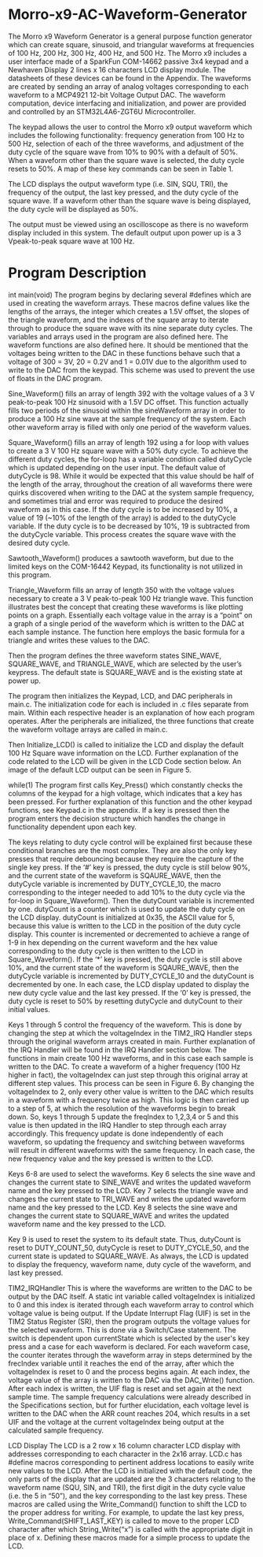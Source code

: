 # Morro-x9-AC-Waveform-Generator

The Morro x9 Waveform Generator is a general purpose function generator which can create square, sinusoid, and triangular waveforms at frequencies of 100 Hz, 200 Hz, 300 Hz, 400 Hz, and 500 Hz. The Morro x9 includes a user interface made of a SparkFun COM-14662 passive 3x4 keypad and a Newhaven Display 2 lines x 16 characters LCD display module. The datasheets of these devices can be found in the Appendix. The waveforms are created by sending an array of analog voltages corresponding to each waveform to a MCP4921 12-bit Voltage Output DAC. The waveform computation, device interfacing and initialization, and power are provided and controlled by an STM32L4A6-ZGT6U Microcontroller.

The keypad allows the user to control the Morro x9 output waveform which includes the following functionality: frequency generation from 100 Hz to 500 Hz, selection of each of the three waveforms, and adjustment of the duty cycle of the square wave from 10% to 90% with a default of 50%. When a waveform other than the square wave is selected, the duty cycle resets to 50%. A map of these key commands can be seen in Table 1. 
 
The LCD displays the output waveform type (i.e. SIN, SQU, TRI), the frequency of the output, the last key pressed, and the duty cycle of the square wave. If a waveform other than the square wave is being displayed, the duty cycle will be displayed as 50%.

The output must be viewed using an oscilloscope as there is no waveform display included in this system. The default output upon power up is a 3 Vpeak-to-peak square wave at 100 Hz. 

# Program Description
int main(void)
The program begins by declaring several #defines which are used in creating the waveform arrays. These macros define values like the lengths of the arrays, the integer which creates a 1.5V offset, the slopes of the triangle waveform, and the indexes of the square array to iterate through to produce the square wave with its nine separate duty cycles. The variables and arrays used in the program are also defined here. The waveform functions are also defined here. It should be mentioned that the voltages being written to the DAC in these functions behave such that a voltage of 300 = 3V, 20 = 0.2V and 1 = 0.01V due to the algorithm used to write to the DAC from the keypad. This scheme was used to prevent the use of floats in the DAC program. 

Sine_Waveform() fills an array of length 392 with the voltage values of a 3 V peak-to-peak 100 Hz sinusoid with a 1.5V DC offset. This function actually fills two periods of the sinusoid within the sineWaveform array in order to produce a 100 Hz sine wave at the sample frequency of the system. Each other waveform array is filled with only one period of the waveform values. 

Square_Waveform() fills an array of length 192 using a for loop with values to create a 3 V 100 Hz square wave with a 50% duty cycle. To achieve the different duty cycles, the for-loop has a variable condition called dutyCycle which is updated depending on the user input. The default value of dutyCycle is 98. While it would be expected that this value should be half of the length of the array, throughout the creation of all waveforms there were quirks discovered when writing to the DAC at the system sample frequency, and sometimes trial and error was required to produce the desired waveform as in this case. If the duty cycle is to be increased by 10%, a value of 19 (~10% of the length of the array) is added to the dutyCycle variable. If the duty cycle is to be decreased by 10%, 19 is subtracted from the dutyCycle variable. This process creates the square wave with the desired duty cycle. 

Sawtooth_Waveform() produces a sawtooth waveform, but due to the limited keys on the COM-16442 Keypad, its functionality is not utilized in this program. 

Triangle_Waveform fills an array of length 350 with the voltage values necessary to create a 3 V peak-to-peak 100 Hz triangle wave. This function illustrates best the concept that creating these waveforms is like plotting points on a graph. Essentially each voltage value in the array is a “point” on a graph of a single period of the waveform which is written to the DAC at each sample instance. The function here employs the basic formula for a triangle and writes these values to the DAC.

Then the program defines the three waveform states SINE_WAVE, SQUARE_WAVE, and TRIANGLE_WAVE, which are selected by the user’s keypress. The default state is SQUARE_WAVE and is the existing state at power up. 

The program then initializes the Keypad, LCD, and DAC peripherals in main.c. The initialization code for each is included in .c files separate from main. Within each respective header is an explanation of how each program operates. After the peripherals are initialized, the three functions that create the waveform voltage arrays are called in main.c. 

Then Initialize_LCD() is called to initialize the LCD and display the default 100 Hz Square wave information on the LCD. Further explanation of the code related to the LCD will be given in the LCD Code section below. An image of the default LCD output can be seen in Figure 5. 

while(1)
The program first calls Key_Press() which constantly checks the columns of the keypad for a high voltage, which indicates that a key has been pressed. For further explanation of this function and the other keypad functions, see Keypad.c in the appendix. If a key is pressed then the program enters the decision structure which handles the change in functionality dependent upon each key. 

The keys relating to duty cycle control will be explained first because these conditional branches are the most complex. They are also the only key presses that require debouncing because they require the capture of the single key press. If the ‘#’ key is pressed, the duty cycle is still below 90%, and the current state of the waveform is SQAURE_WAVE, then the dutyCycle variable is incremented by DUTY_CYCLE_10, the macro corresponding to the integer needed to add 10% to the duty cycle via the for-loop in Square_Waveform(). Then the dutyCount variable is incremented by one. dutyCount is a counter which is used to update the duty cycle on the LCD display. dutyCount is initialized at 0x35, the ASCII value for 5, because this value is written to the LCD in the position of the duty cycle display. This counter is incremented or decremented to achieve a range of 1-9 in hex depending on the current waveform and the hex value corresponding to the duty cycle is then written to the LCD in Square_Waveform(). If the ‘*’ key is pressed, the duty cycle is still above 10%, and the current state of the waveform is SQAURE_WAVE, then the dutyCycle variable is incremented by DUTY_CYCLE_10 and the dutyCount is decremented by one. In each case, the LCD display updated to display the new duty cycle value and the last key pressed. If the ‘0’ key is pressed, the duty cycle is reset to 50% by resetting dutyCycle and dutyCount to their initial values. 

Keys 1 through 5 control the frequency of the waveform. This is done by changing the step at which the voltageIndex in the TIM2_IRQ Handler steps through the original waveform arrays created in main. Further explanation of the IRQ Handler will be found in the IRQ Handler section below. The functions in main create 100 Hz waveforms, and in this case each sample is written to the DAC. To create a waveform of a higher frequency (100 Hz higher in fact), the voltageIndex can just step through this original array at different step values. This process can be seen in Figure 6. By changing the voltageIndex to 2, only every other value is written to the DAC which results in a waveform with a frequency twice as high. This logic is then carried up to a step of 5, at which the resolution of the waveforms begin to break down. So, keys 1 through 5 update the freqIndex to 1,2,3,4 or 5 and this value is then updated in the IRQ Handler to step through each array accordingly. This frequency update is done independently of each waveform, so updating the frequency and switching between waveforms will result in different waveforms with the same frequency. In each case, the new frequency value and the key pressed is written to the LCD. 

Keys 6-8 are used to select the waveforms. Key 6 selects the sine wave and changes the current state to SINE_WAVE and writes the updated waveform name and the key pressed to the LCD. Key 7 selects the triangle  wave and changes the current state to TRI_WAVE and writes the updated waveform name and the key pressed to the LCD. Key 8 selects the sine wave and changes the current state to SQUARE_WAVE and writes the updated waveform name and the key pressed to the LCD. 

Key 9 is used to reset the system to its default state. Thus, dutyCount is reset to DUTY_COUNT_50, dutyCycle is reset to DUTY_CYCLE_50, and the current state is updated to SQUARE_WAVE. As always, the LCD is updated to display the frequency, waveform name, duty cycle of the waveform, and last key pressed. 

TIM2_IRQHandler
This is where the waveforms are written to the DAC to be output by the DAC itself. A static int variable called voltageIndex is initialized to 0 and this index is iterated through each waveform array to control which voltage value is being output. If the Update Interrupt Flag (UIF) is set in the TIM2 Status Register (SR), then the program outputs the voltage values for the selected waveform. This is done via a Switch/Case statement. The switch is dependent upon currentState which is selected by the user's key press and a case for each waveform is declared. For each waveform case, the counter iterates through the waveform array in steps determined by the frecIndex variable until it reaches the end of the array, after which the voltageIndex is reset to 0 and the process begins again. At each index, the voltage value of the array is written to the DAC via the DAC_Write() function. After each index is written, the UIF flag is reset and set again at the next sample time. The sample frequency calculations were already described in the Specifications section, but for further elucidation, each voltage level is written to the DAC when the ARR count reaches 204, which results in a set UIF and the voltage at the current voltageIndex being output at the calculated sample frequency. 




LCD Display
The LCD is a 2 row x 16 column character LCD display with addresses corresponding to each character in the 2x16 array. LCD.c has #define macros corresponding to pertinent address locations to easily write new values to the LCD. After the LCD is initialized with the default code, the only parts of the display that are updated are the 3 characters relating to the waveform name (SQU, SIN, and TRI), the first digit in the duty cycle value (i.e. the 5 in “50”), and the key  corresponding to the last key press. These macros are called using the Write_Command() function to shift the LCD to the proper address for writing. For example, to update the last key press, Write_Command(SHIFT_LAST_KEY) is called to move to the proper LCD character after which String_Write(“x”) is called with the appropriate digit in place of x. Defining these macros made for a simple process to update the LCD.

